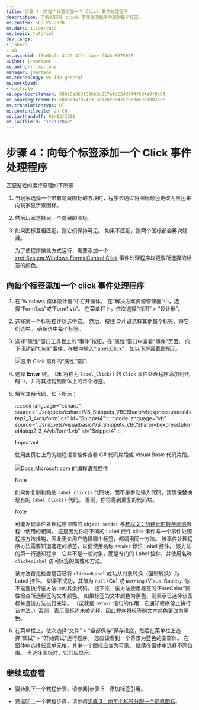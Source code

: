 ```yaml
---
title: 步骤 4：向每个标签添加一个 Click 事件处理程序
description: 了解如何将 click 事件处理程序添加到每个标签。
ms.custom: SEO-VS-2020
ms.date: 11/04/2016
ms.topic: tutorial
dev_langs:
- CSharp
- vb
ms.assetid: 16bdbc7c-4129-411d-bace-f4a3e5375975
author: j-martens
ms.author: jmartens
manager: jmartens
ms.technology: vs-ide-general
ms.workload:
- multiple
ms.openlocfilehash: 088a6a3b3f606b2c857afc624d044f5d4a8f0b04
ms.sourcegitcommit: 68897da7d74c31ae1ebf5d47c7b5ddc9b108265b
ms.translationtype: HT
ms.contentlocale: zh-CN
ms.lasthandoff: 08/13/2021
ms.locfileid: "122132049"
---
```

# <a name="step-4-add-a-click-event-handler-to-each-label"></a>步骤 4：向每个标签添加一个 Click 事件处理程序

匹配游戏的运行原理如下所示：

1. 当玩家选择一个带有隐藏图标的方块时，程序会通过将图标颜色更改为黑色来向玩家显示该图标。

2. 然后玩家选择另一个隐藏的图标。

3. 如果图标互相匹配，则它们保持可见。 如果不匹配，则两个图标都会再次隐藏。

   为了使程序按此方式运行，需要添加一个 <xref:System.Windows.Forms.Control.Click> 事件处理程序以更改所选择的标签的颜色。

## <a name="to-add-a-click-event-handler-to-each-label"></a>向每个标签添加一个 click 事件处理程序

1. 在“Windows 窗体设计器”中打开窗体。 在“解决方案资源管理器”中，选择“Form1.cs”或“Form1.vb”。 在菜单栏上，依次选择“视图” > “设计器”。

2. 选择第一个标签控件以选中它。 然后，按住 Ctrl 键选择其他每个标签，将它们选中。 确保选中每个标签。

3. 选择“属性”窗口工具栏上的“事件”按钮，在“属性”窗口中查看“事件”页面。 向下滚动到“Click”事件，在框中输入“label_Click”，如以下屏幕截图所示。

     ![显示 Click 事件的“属性”窗口](../ide/media/express_labelclick.png)

4. 选择 **Enter** 键。 IDE 将称为 `label_Click()` 的 `Click` 事件处理程序添加到代码中，并将其挂钩到窗体上的每个标签。

5. 填写其余代码，如下所示：

    :::code language="csharp" source="../snippets/csharp/VS_Snippets_VBCSharp/vbexpresstutorial4step2_3_4/cs/form1.cs" id="Snippet4":::
    :::code language="vb" source="../snippets/visualbasic/VS_Snippets_VBCSharp/vbexpresstutorial4step2_3_4/vb/form1.vb" id="Snippet4":::

    > [!IMPORTANT]
    > 使用此页右上角的编程语言控件查看 C# 代码片段或 Visual Basic 代码片段。<br><br>![Docs.Microsoft.com 的编程语言控件](../ide/media/docs-programming-language-control.png)

    > [!NOTE]
    > 如果你复制和粘贴 `label_Click()` 代码块，而不是手动输入代码，请确保替换现有的 `label_Click()` 代码。 否则，你将得到重复的代码块。

    > [!NOTE]
    > 可能发现事件处理程序顶部的 `object sender` 与[教程 2：创建计时数学测验](../ide/tutorial-2-create-a-timed-math-quiz.md)教程中使用的相同。 这是因为你将不同的 Label 控件 click 事件与一个事件处理程序方法挂钩，因此无论用户选择哪个标签，都调用同一方法。 该事件处理程序方法需要知道选定的标签，以便使用名称 `sender` 标识 Label 控件。 该方法的第一行通知程序：它并不是一般对象，而是专门的 Label 控件，并使用名称 `clickedLabel` 访问标签的属性和方法。

     该方法首先检查是否已将 `clickedLabel` 成功从对象转换（强制转换）为 Label 控件。 如果不成功，其值为 `null` (C#) 或 `Nothing` (Visual Basic)，你不需要执行该方法中的其余代码。 接下来，该方法使用标签的“ForeColor”属性检查所选标签的文本颜色。 如果标签的文本颜色为黑色，则表示已选择该图标并且该方法执行完毕。 （这就是 `return` 语句的作用：它通知程序停止执行该方法。）否则，表示图标尚未被选择，因此程序将标签的文本颜色更改为黑色。

6. 在菜单栏上，依次选择“文件” > “全部保存”保存进度，然后在菜单栏上选择“调试” > “开始调试”运行程序。 您应该看到一个背景为蓝色的空窗体。 在窗体中选择任意单元格，其中一个图标应变为可见。 继续在窗体中选择不同位置。 当选择图标时，它们应显示。

## <a name="to-continue-or-review"></a>继续或查看

- 要转到下一个教程步骤，请参阅[步骤 5：添加标签引用。

- 要返回上一个教程步骤，请参阅[步骤 3：向每个标签分配一个随机图标](../ide/step-3-assign-a-random-icon-to-each-label.md)。

